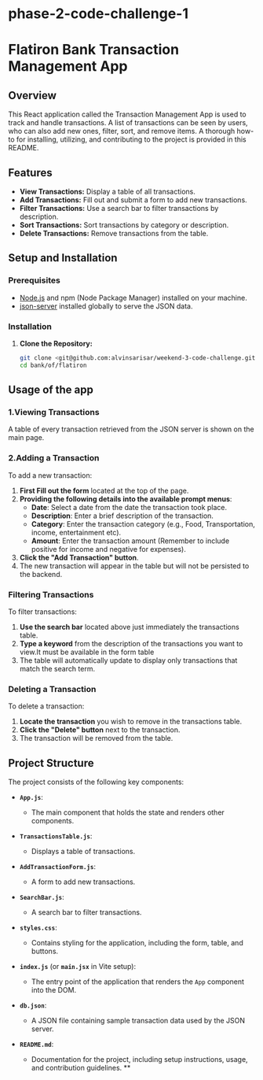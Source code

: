 # phase-2-code-challenge-1


# Flatiron Bank Transaction Management App

## Overview

This React application called the Transaction Management App is used to track and handle transactions. A list of transactions can be seen by users, who can also add new ones, filter, sort, and remove items. A thorough how-to for installing, utilizing, and contributing to the project is provided in this README.



## Features

- **View Transactions:** Display a table of all transactions.
- **Add Transactions:** Fill out and submit a form to add new transactions.
- **Filter Transactions:** Use a search bar to filter transactions by description.
- **Sort Transactions:** Sort transactions by category or description.
- **Delete Transactions:** Remove transactions from the table.

## Setup and Installation

### Prerequisites

- [Node.js](https://nodejs.org/) and npm (Node Package Manager) installed on your machine.
- [json-server](https://www.npmjs.com/package/json-server) installed globally to serve the JSON data.

### Installation

1. **Clone the Repository:**
   ```bash
   git clone <git@github.com:alvinsarisar/weekend-3-code-challenge.git>
   cd bank/of/flatiron

  ## Usage of the app

### 1.Viewing Transactions

A table of every transaction retrieved from the JSON server is shown on the main page.


### 2.Adding a Transaction

To add a new transaction:
1. **First Fill out the form** located at the top of the page.
2. **Providing  the following details into the available prompt menus**:
   - **Date**: Select a date from the date the transaction took place.
   - **Description**: Enter a brief description of the transaction.
   - **Category**: Enter the transaction category (e.g., Food, Transportation, income, entertainment  etc).
   - **Amount**: Enter the transaction amount (Remember to include positive for income and  negative for expenses).
3. **Click the "Add Transaction" button**.
4. The new transaction will appear in the table but will not be persisted to the backend.

### Filtering Transactions

To filter transactions:
1. **Use the search bar** located above just immediately the transactions table.
2. **Type a keyword** from the description of the transactions you want to view.It must be available in the form table
3. The table will automatically update to display only transactions that match the search term.


### Deleting a Transaction

To delete a transaction:
1. **Locate the transaction** you wish to remove in the transactions table.
2. **Click the "Delete" button** next to the transaction.
3. The transaction will be removed from the table.

## Project Structure

The project consists of the following key components:

- **`App.js`**: 
  - The main component that holds the state and renders other components.
  
- **`TransactionsTable.js`**: 
  - Displays a table of transactions.
  
- **`AddTransactionForm.js`**: 
  - A form to add new transactions.
  
- **`SearchBar.js`**: 
  - A search bar to filter transactions.
  
- **`styles.css`**: 
  - Contains styling for the application, including the form, table, and buttons.
  
- **`index.js`** (or **`main.jsx`** in Vite setup):
  - The entry point of the application that renders the `App` component into the DOM.

- **`db.json`**:
  - A JSON file containing sample transaction data used by the JSON server.
  
- **`README.md`**:
  - Documentation for the project, including setup instructions, usage, and contribution guidelines.
**
